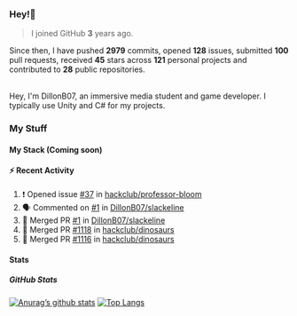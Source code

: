 ### Hey!👋
<!-- [![Banner](banner.png)](https://dillonb07.is-a.dev) -->


> I joined GitHub **3** years ago.

Since then, I have pushed **2979** commits, opened **128** issues, submitted **100** pull requests, received **45** stars across **121** personal projects and contributed to **28** public repositories.

<br>
Hey, I'm DillonB07, an immersive media student and game developer. I typically use Unity and C# for my projects.

<br>

### My Stuff

#### My Stack (Coming soon)

#### :zap: Recent Activity

<!--START_SECTION:activity-->
1. ❗ Opened issue [#37](https://github.com/hackclub/professor-bloom/issues/37) in [hackclub/professor-bloom](https://github.com/hackclub/professor-bloom)
2. 🗣 Commented on [#1](https://github.com/DillonB07/slackeline/pull/1#issuecomment-2336852409) in [DillonB07/slackeline](https://github.com/DillonB07/slackeline)
3. 🎉 Merged PR [#1](https://github.com/DillonB07/slackeline/pull/1) in [DillonB07/slackeline](https://github.com/DillonB07/slackeline)
4. 🎉 Merged PR [#1118](https://github.com/hackclub/dinosaurs/pull/1118) in [hackclub/dinosaurs](https://github.com/hackclub/dinosaurs)
5. 🎉 Merged PR [#1116](https://github.com/hackclub/dinosaurs/pull/1116) in [hackclub/dinosaurs](https://github.com/hackclub/dinosaurs)
<!--END_SECTION:activity-->

#### Stats

##### GitHub Stats
[![Anurag’s github stats](https://github-readme-stats.vercel.app/api?username=dillonb07&show_icons=true&theme=radical)](https://github.com/dillonb07)
[![Top Langs](https://github-readme-stats.vercel.app/api/top-langs/?username=dillonb07&layout=compact&theme=radical)](https://github.com/dillonb07)
